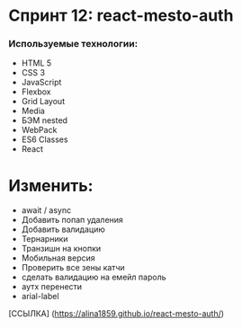 # Спринт 12: react-mesto-auth

### Используемые технологии:
* HTML 5
* CSS 3
* JavaScript
* Flexbox
* Grid Layout
* Media
* БЭМ nested
* WebPack
* ES6 Classes
* React

# Изменить:
* await / async
* Добавить попап удаления
* Добавить валидацию
* Тернарники
* Транзишн на кнопки
* Мобильная версия
* Проверить все зены катчи
* сделать валидацию на емейл пароль
* аутх перенести
* arial-label

[ССЫЛКА] (https://alina1859.github.io/react-mesto-auth/)
